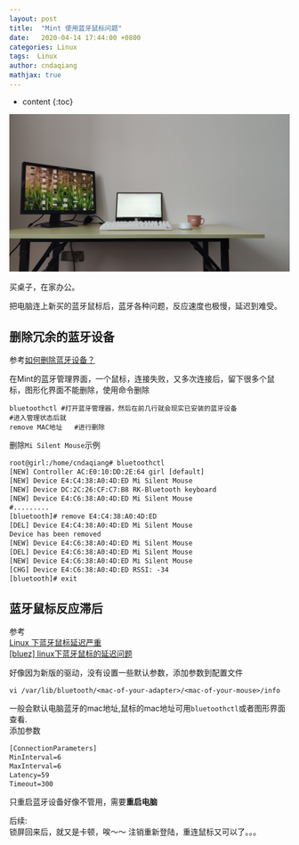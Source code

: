 ```yaml
---
layout: post
title:  "Mint 使用蓝牙鼠标问题"
date:   2020-04-14 17:44:00 +0800
categories: Linux
tags:  Linux
author: cndaqiang
mathjax: true
---
```

* content
{:toc}


![](/uploads/2020/04/desk.jpg)





买桌子，在家办公。

把电脑连上新买的蓝牙鼠标后，蓝牙各种问题，反应速度也极慢，延迟到难受。


## 删除冗余的蓝牙设备
参考[如何删除蓝牙设备？](https://chubuntu.com/questions/21129/how-can-i-remove-a-bluetooth-device.html)

在Mint的蓝牙管理界面，一个鼠标，连接失败，又多次连接后，留下很多个鼠标，图形化界面不能删除，使用命令删除
```
bluetoothctl #打开蓝牙管理器，然后在前几行就会现实已安装的蓝牙设备
#进入管理状态后就
remove MAC地址   #进行删除
```
删除`Mi Silent Mouse`示例
```
root@girl:/home/cndaqiang# bluetoothctl
[NEW] Controller AC:E0:10:DD:2E:64 girl [default]
[NEW] Device E4:C4:38:A0:4D:ED Mi Silent Mouse
[NEW] Device DC:2C:26:CF:C7:B8 RK-Bluetooth keyboard
[NEW] Device E4:C6:38:A0:4D:ED Mi Silent Mouse
#.........
[bluetooth]# remove E4:C4:38:A0:4D:ED
[DEL] Device E4:C4:38:A0:4D:ED Mi Silent Mouse
Device has been removed
[NEW] Device E4:C6:38:A0:4D:ED Mi Silent Mouse
[DEL] Device E4:C6:38:A0:4D:ED Mi Silent Mouse
[NEW] Device E4:C6:38:A0:4D:ED Mi Silent Mouse
[CHG] Device E4:C6:38:A0:4D:ED RSSI: -34
[bluetooth]# exit
```

## 蓝牙鼠标反应滞后
参考<br>
[Linux 下蓝牙鼠标延迟严重](https://www.dianbanjiu.com/post/linux-%E4%B8%8B%E8%93%9D%E7%89%99%E9%BC%A0%E6%A0%87%E5%BB%B6%E8%BF%9F%E4%B8%A5%E9%87%8D/)<br>
[[bluez] linux下蓝牙鼠标的延迟问题](https://www.voorp.com/a/linux%E8%93%9D%E7%89%99%E5%8D%A1%E9%A1%BF)

好像因为新版的驱动，没有设置一些默认参数，添加参数到配置文件
```
vi /var/lib/bluetooth/<mac-of-your-adapter>/<mac-of-your-mouse>/info
```
一般会默认电脑蓝牙的mac地址,鼠标的mac地址可用`bluetoothctl`或者图形界面查看.<br>
添加参数
```
[ConnectionParameters]
MinInterval=6
MaxInterval=6
Latency=59
Timeout=300
```
只重启蓝牙设备好像不管用，需要**重启电脑**

后续:<br>
锁屏回来后，就又是卡顿，唉～～
注销重新登陆，重连鼠标又可以了。。。
